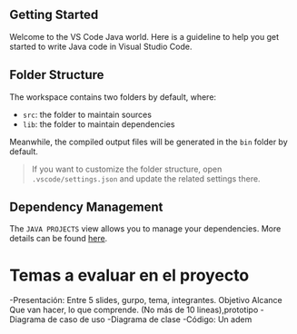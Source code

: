 ## Getting Started

Welcome to the VS Code Java world. Here is a guideline to help you get started to write Java code in Visual Studio Code.

## Folder Structure

The workspace contains two folders by default, where:

- `src`: the folder to maintain sources
- `lib`: the folder to maintain dependencies

Meanwhile, the compiled output files will be generated in the `bin` folder by default.

> If you want to customize the folder structure, open `.vscode/settings.json` and update the related settings there.

## Dependency Management

The `JAVA PROJECTS` view allows you to manage your dependencies. More details can be found [here](https://github.com/microsoft/vscode-java-dependency#manage-dependencies).

# Temas a evaluar en el proyecto
-Presentación: 
    Entre 5 slides, gurpo, tema, integrantes.
    Objetivo
    Alcance
    Que van hacer, lo que comprende. (No más de 10 lineas),prototipo
-Diagrama de caso de uso
-Diagrama de clase
-Código: Un adem
